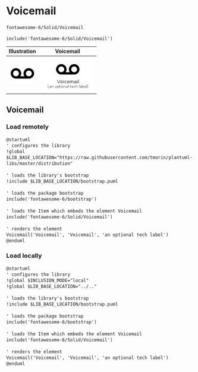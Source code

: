 # Voicemail


```text
fontawesome-6/Solid/Voicemail
```

```text
include('fontawesome-6/Solid/Voicemail')
```



| Illustration | Voicemail |
| :---: | :---: |
| ![illustration for Illustration](../../fontawesome-6/Solid/Voicemail.png) | ![illustration for Voicemail](../../fontawesome-6/Solid/Voicemail.Local.png) |




## Voicemail

### Load remotely
```plantuml
@startuml
' configures the library
!global $LIB_BASE_LOCATION="https://raw.githubusercontent.com/tmorin/plantuml-libs/master/distribution"

' loads the library's bootstrap
!include $LIB_BASE_LOCATION/bootstrap.puml

' loads the package bootstrap
include('fontawesome-6/bootstrap')

' loads the Item which embeds the element Voicemail
include('fontawesome-6/Solid/Voicemail')

' renders the element
Voicemail('Voicemail', 'Voicemail', 'an optional tech label')
@enduml
```

### Load locally
```plantuml
@startuml
' configures the library
!global $INCLUSION_MODE="local"
!global $LIB_BASE_LOCATION="../.."

' loads the library's bootstrap
!include $LIB_BASE_LOCATION/bootstrap.puml

' loads the package bootstrap
include('fontawesome-6/bootstrap')

' loads the Item which embeds the element Voicemail
include('fontawesome-6/Solid/Voicemail')

' renders the element
Voicemail('Voicemail', 'Voicemail', 'an optional tech label')
@enduml
```

